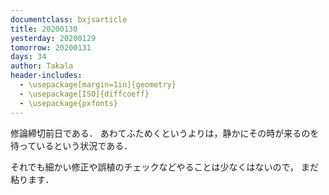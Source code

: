 ```yaml
---
documentclass: bxjsarticle
title: 20200130
yesterday: 20200129
tomorrow: 20200131
days: 34
author: Takala
header-includes:
  - \usepackage[margin=1in]{geometry}
  - \usepackage[ISO]{diffcoeff}
  - \usepackage{pxfonts}
---
```


修論締切前日である．
あわてふためくというよりは，静かにその時が来るのを待っているという状況である．


それでも細かい修正や誤植のチェックなどやることは少なくはないので，
まだ粘ります．